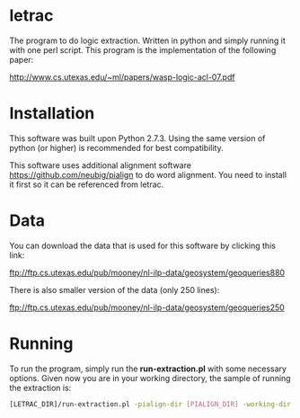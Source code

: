 letrac
======

The program to do logic extraction. Written in python and simply running it with one perl script. 
This program is the implementation of the following paper:

http://www.cs.utexas.edu/~ml/papers/wasp-logic-acl-07.pdf

Installation
=====
This software was built upon Python 2.7.3. Using the same version of python (or higher) is recommended for best compatibility.

This software uses additional alignment software https://github.com/neubig/pialign to do word alignment. 
You need to install it first so it can be referenced from letrac.

Data
=====
You can download the data that is used for this software by clicking this link: 

ftp://ftp.cs.utexas.edu/pub/mooney/nl-ilp-data/geosystem/geoqueries880

There is also smaller version of the data (only 250 lines):

ftp://ftp.cs.utexas.edu/pub/mooney/nl-ilp-data/geosystem/geoqueries250

Running
=====
To run the program, simply run the **run-extraction.pl** with some necessary options. 
Given now you are in your working directory, the sample of running the extraction is:

```bash
[LETRAC_DIR]/run-extraction.pl -pialign-dir [PIALIGN_DIR] -working-dir [OUTPUT_FOLDER] -input [GEOQUERY_INPUT] -letrac-dir [LETRAC_DIR]
```
